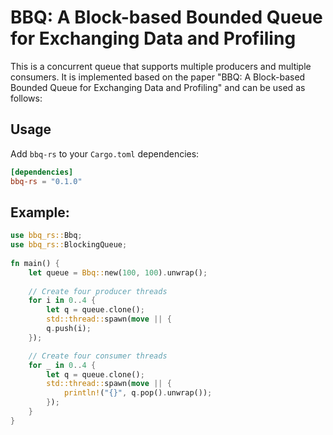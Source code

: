 # BBQ: A Block-based Bounded Queue for Exchanging Data and Profiling

This is a concurrent queue that supports multiple producers and multiple consumers. It is implemented based on the paper "BBQ: A Block-based Bounded Queue for Exchanging Data and Profiling" and can be used as follows:

## Usage

Add `bbq-rs` to your `Cargo.toml` dependencies:

```toml
[dependencies]
bbq-rs = "0.1.0"
``` 

## Example:

```rust
use bbq_rs::Bbq;  
use bbq_rs::BlockingQueue;  
  
fn main() {  
    let queue = Bbq::new(100, 100).unwrap();  
  
    // Create four producer threads  
    for i in 0..4 {  
        let q = queue.clone();  
        std::thread::spawn(move || {  
        q.push(i);  
    });

    // Create four consumer threads  
    for _ in 0..4 {  
        let q = queue.clone();  
        std::thread::spawn(move || {  
            println!("{}", q.pop().unwrap());  
        });  
    }
}
```